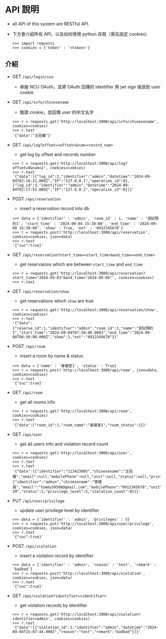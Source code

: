 # API 說明
- all API of this system are RESTful API.
- 下方會介紹所有 API，以及如何使用 python 存取（需先設定 cookies）

    ```
    >>> import requests
    >>> cookies = {'token' : '<token>'}
    ```
## 介紹
- GET `/api/login/sso`
    - 串接 NCU OAuth，並將 OAuth 回傳的 identifier 用 jwt sign 後放到 user cookie

- GET `/api/info/chinesename`
    - 驗證 cookie，並回傳 user 的中文名字
    ```
    >>> r = requests.get('http://localhost:3000/api/info/chinesename', cookies=cookies)
    >>> r.text
    '{"data":"王冠權"}'
    ```

- GET `/api/log?offset=<offset>&num=<record_num>`
    - get log by offset and records number
    ```=
    >>> r = requests.get('http://localhost:3000/api/log?offset=0&num=2', cookies=cookies)
    >>> r.text
    '{"data":[{"log_id":2,"identifier":"admin","datetime":"2024-09-04T02:16:21.000Z","IP":"127.0.0.1","operation_id":0},{"log_id":3,"identifier":"admin","datetime":"2024-09-04T02:17:53.000Z","IP":"127.0.0.1","operation_id":0}]}'
    ```
- POST `/api/reservation`
    - insert a reservation record into db
    ```
    >>> data = {'identifier' : 'admin', 'room_id' : 1, 'name' : '測試預約1', 'start_time' : '2024-09-04 15:30:00', 'end_time' : '2024-09-08 16:30:00', 'show' : True, 'ext' : '0912345678'}
    >>> r = requests.post('http://localhost:3000/api/reservation', cookies=cookies, json=data)
    >>> r.text
    '{"suc":true}'
    ```

- GET `/api/reservation?start_time=<start_time>&end_time=<end_time>`
    - get reservaions which are between `start_time` and `end_time`
    ```
    >>> r = requests.get('http://localhost:3000/api/reservation?start_time="2024-09-03"&end_time="2024-09-04"', cookies=cookies)
    >>> r.text
    ```
- GET `/api/reservation/show`
    - get reservations which `show` are true
    ```
    >>> r = requests.get('http://localhost:3000/api/reservation/show', cookies=cookies)
    >>> r.text
    '{"data":{"reserve_id":1,"identifier":"admin","room_id":1,"name":"測試預約1","start_time":"2024-09-04T07:30:00.000Z","end_time":"2024-09-08T08:30:00.000Z","show":1,"ext":"0912345678"}}'
    ```

- POST `/api/room`
    - insert a room by name & status
    ```
    >>> data = {'name' : '會議室1', 'status' : True}
    >>> r = requests.post('http://localhost:3000/api/room', json=data, cookies=cookies)
    >>> r.text
    '{"suc":true}'
    ```

- GET `/api/room`
    - get all rooms info
    ```
    >>> r = requests.get('http://localhost:3000/api/room', cookies=cookies)
    >>> r.text
    '{"data":{"room_id":1,"room_name":"會議室1","room_status":1}}'
    ```

- GET `/api/user`
    - get all users info and violation record count
    ```
    >>> r = requests.get('http://localhost:3000/api/user', cookies=cookies)
    >>> r.text
    >>> r.text
    '{"data":[{"identifier":"113423005","chinesename":"王冠權","email":null,"mobilePhone":null,"unit":null,"status":null,"privilege_level":null,"violation_count":0},{"identifier":"admin","chinesename":"管理員","email":"tommy50508@gmail.com","mobilePhone":"0912345678","unit":"NCU-IM","status":1,"privilege_level":5,"violation_count":0}]}'
    ```

- PUT `/api/user/privilege`
    - update user privilege level by identifier
    ```
    >>> data = {'identifier' : 'admin', 'privileges' : 5}
    >>> r = requests.put('http://localhost:3000/api/user/privilege', cookies=cookies, json=data)
    >>> r.text
    '{"suc":true}'
    ```

- POST `/api/violation`
    - insert a violation record by identifier
    ```
    >>> data = {'identifier' : 'admin', 'reason' : 'test', 'remark' : 'badbad'}
    >>> r = requests.post('http://localhost:3000/api/violation', cookies=cookies, json=data)
    >>> r.text
    '{"suc":true}'
    ```

- GET `/api/violation?identifier=<identifier>`
    - get violation records by identifier
    ```
    >>> r = requests.get('http://localhost:3000/api/violation?identifier=admin', cookies=cookies)
    >>> r.text
    '{"data":[{"violation_id":1,"identifier":"admin","datetime":"2024-09-04T15:07:44.000Z","reason":"test","remark":"badbad"}]}'
    ```
